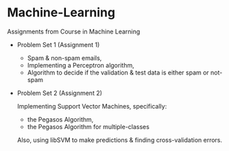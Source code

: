 Machine-Learning
================

Assignments from Course in Machine Learning

- Problem Set 1 (Assignment 1)

    - Spam & non-spam emails, 
    - Implementing a Perceptron algorithm, 
    - Algorithm to decide if the validation & test data is either spam or not-spam

- Problem Set 2 (Assignment 2)

    Implementing Support Vector Machines, specifically:
       
    - the Pegasos Algorithm,
    - the Pegasos Algorithm for multiple-classes

    Also, using libSVM to make predictions & finding cross-validation errors.